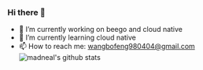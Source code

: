 ### Hi there 👋
- 🔭 I’m currently working on beego and cloud native
- 🌱 I’m currently learning cloud native
- 📫 How to reach me: wangbofeng980404@gmail.com
![madneal's github stats](https://github-readme-stats.vercel.app/api?username=flutterWang&show_icons=true&theme=radical) 
